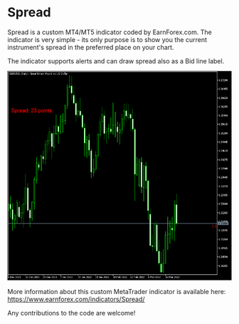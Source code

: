 # Spread
Spread is a custom MT4/MT5 indicator coded by EarnForex.com. The indicator is very simple - its only purpose is to show you the current instrument's spread in the preferred place on your chart.

The indicator supports alerts and can draw spread also as a Bid line label.

![Spread display for the current trading instrument with two text labels](https://github.com/EarnForex/Spread/blob/main/README_Images/spread-points-two-labels.png)

More information about this custom MetaTrader indicator is available here: https://www.earnforex.com/indicators/Spread/

Any contributions to the code are welcome!
